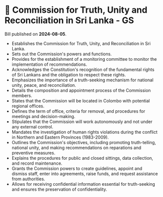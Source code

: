 # 📄  Commission for Truth, Unity and Reconciliation in Sri Lanka - GS

Bill published on **2024-08-05**.

- Establishes the Commission for Truth, Unity, and Reconciliation in Sri Lanka.
- Sets out the Commission's powers and functions.
- Provides for the establishment of a monitoring committee to monitor the implementation of recommendations.
- Acknowledges the Constitution's recognition of the fundamental rights of Sri Lankans and the obligation to respect these rights.
- Emphasizes the importance of a truth-seeking mechanism for national unity, peace, and reconciliation.
- Details the composition and appointment process of the Commission members.
- States that the Commission will be located in Colombo with potential regional offices.
- Defines the term of office, criteria for removal, and procedures for meetings and decision-making.
- Stipulates that the Commission will work autonomously and not under any external control.
- Mandates the investigation of human rights violations during the conflict in Northern and Eastern Provinces (1983-2009).
- Outlines the Commission's objectives, including promoting truth-telling, national unity, and making recommendations on reparations and preventive measures.
- Explains the procedures for public and closed sittings, data collection, and record maintenance.
- Grants the Commission powers to create guidelines, appoint and dismiss staff, enter into agreements, raise funds, and request assistance from authorities.
- Allows for receiving confidential information essential for truth-seeking and ensures the preservation of confidentiality.

